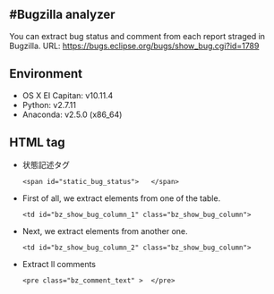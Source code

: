 
#Bugzilla analyzer
---
You can extract bug status and comment from each report straged in Bugzilla.
URL: https://bugs.eclipse.org/bugs/show_bug.cgi?id=1789

## Environment
* OS X EI Capitan: v10.11.4
* Python: v2.7.11
* Anaconda: v2.5.0 (x86_64)


## HTML tag 
* 状態記述タグ
	```
	<span id="static_bug_status">	</span>
	```
* First of all, we extract elements from one of the table.
	```
	<td id="bz_show_bug_column_1" class="bz_show_bug_column">     
	```
* Next, we extract elements from another one.
	```
	<td id="bz_show_bug_column_2" class="bz_show_bug_column">
	```
* Extract ll comments
	```
	<pre class="bz_comment_text" >	</pre>
	```
    

